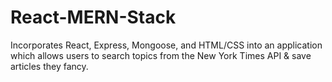 # React-MERN-Stack
Incorporates React, Express, Mongoose, and HTML/CSS into an application which allows users to search topics from the New York Times API &amp; save articles they fancy.

